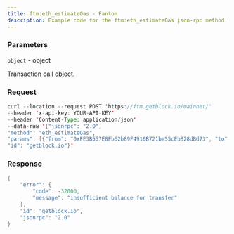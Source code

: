 ```yaml
---
title: ftm:eth_estimateGas - Fantom
description: Example code for the ftm:eth_estimateGas json-rpc method. Сomplete guide on how to use ftm:eth_estimateGas json-rpc in GetBlock.io Web3 documentation.
---
```


### Parameters


`object` - object

Transaction call object.

### Request

``` java
curl --location --request POST 'https://ftm.getblock.io/mainnet/' 
--header 'x-api-key: YOUR-API-KEY' 
--header 'Content-Type: application/json' 
--data-raw '{"jsonrpc": "2.0",
"method": "eth_estimateGas",
"params": [{"from": "0xFE3B557E8Fb62b89F4916B721be55cEb828dBd73", "to": "0x44Aa93095D6749A706051658B970b941c72c1D53", "value": "0x1"}],
"id": "getblock.io"}'
```

###  Response

``` java
{
    "error": {
        "code": -32000,
        "message": "insufficient balance for transfer"
    },
    "id": "getblock.io",
    "jsonrpc": "2.0"
}
```

